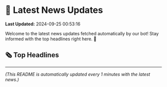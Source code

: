# 📰 Latest News Updates
**Last Updated:** 2024-09-25 00:53:16

Welcome to the latest news updates fetched automatically by our bot! Stay informed with the top headlines right here. 🚀

## 🗞️ Top Headlines

---
*(This README is automatically updated every 1 minutes with the latest news.)*
